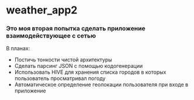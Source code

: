 # weather_app2

### Это моя вторая попытка сделать приложение взаимодействующее с сетью

В планах:
* Постичь тонкости чистой архитектуры
* Сделать парсинг JSON с помощью кодогенерации
* Использовать HIVE для хранения списка городов в которых пользователь просматривал погоду
* Автоматическое определение геолокации пользователя при входе в приложение